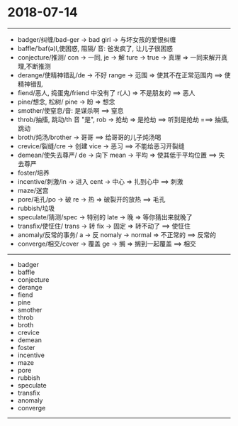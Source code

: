 # 2018-07-14

---

- badger/纠缠/bad-ger -> bad girl -> 与坏女孩的爱恨纠缠
- baffle/ˈbaf(ə)l,使困惑, 阻隔/ 音: 爸发疯了, 让儿子很困惑
- conjecture/推测/ con -> 一同, je -> 解 ture -> true -> 真理 => 一同来解开真理,不断推测
- derange/使精神错乱/de -> 不好 range -> 范围 => 使其不在正常范围内 ==> 使精神错乱
- fiend/恶人, 捣蛋鬼/friend 中没有了 r(人) => 不是朋友的 ==> 恶人
- pine/想念, 松树/ pine -> 盼 => 想念
- smother/使窒息/音: 是谋杀啊 ==> 窒息
- throb/抽搐, 跳动/th 音 "是", rob -> 抢劫 => 是抢劫 ==> 听到是抢劫 ===> 抽搐,跳动
- broth/炖汤/brother -> 哥哥 ==> 给哥哥的儿子炖汤喝
- crevice/裂缝/cre -> 创建 vice -> 恶习 ==> 不能给恶习开裂缝
- demean/使失去尊严/ de -> 向下 mean -> 平均 => 使其低于平均位置 ==> 失去尊严
- foster/培养
- incentive/刺激/in -> 进入 cent -> 中心 => 扎到心中 ==> 刺激
- maze/迷宫
- pore/毛孔/po -> 破 re -> 热 => 破裂开的放热 ==> 毛孔
- rubbish/垃圾
- speculate/猜测/spec -> 特别的 late -> 晚 => 等你猜出来就晚了
- transfix/使怔住/ trans -> 转 fix -> 固定 => 转不动了 ==> 使怔住
- anomaly/反常的事务/ a -> 反 nomaly -> normal => 不正常的 ==> 反常的
- converge/相交/cover -> 覆盖 ge -> 搁 => 搁到一起覆盖 ==> 相交

---

- badger
- baffle
- conjecture
- derange
- fiend
- pine
- smother
- throb
- broth
- crevice
- demean
- foster
- incentive
- maze
- pore
- rubbish
- speculate
- transfix
- anomaly
- converge

---
